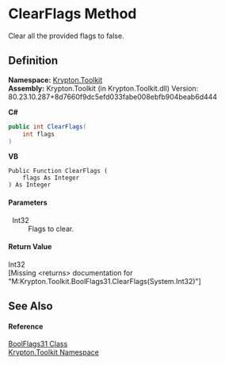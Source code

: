 # ClearFlags Method


Clear all the provided flags to false.



## Definition
**Namespace:** <a href="79d2eac2-21f4-54ff-7552-b20c33c30600.md">Krypton.Toolkit</a>  
**Assembly:** Krypton.Toolkit (in Krypton.Toolkit.dll) Version: 80.23.10.287+8d7660f9dc5efd033fabe008ebfb904beab6d444

**C#**
``` C#
public int ClearFlags(
	int flags
)
```
**VB**
``` VB
Public Function ClearFlags ( 
	flags As Integer
) As Integer
```



#### Parameters
<dl><dt>  Int32</dt><dd>Flags to clear.</dd></dl>

#### Return Value
Int32  
\[Missing &lt;returns&gt; documentation for "M:Krypton.Toolkit.BoolFlags31.ClearFlags(System.Int32)"\]

## See Also


#### Reference
<a href="de9bc2c8-6be9-8316-37c8-2ee99609b97c.md">BoolFlags31 Class</a>  
<a href="79d2eac2-21f4-54ff-7552-b20c33c30600.md">Krypton.Toolkit Namespace</a>  
